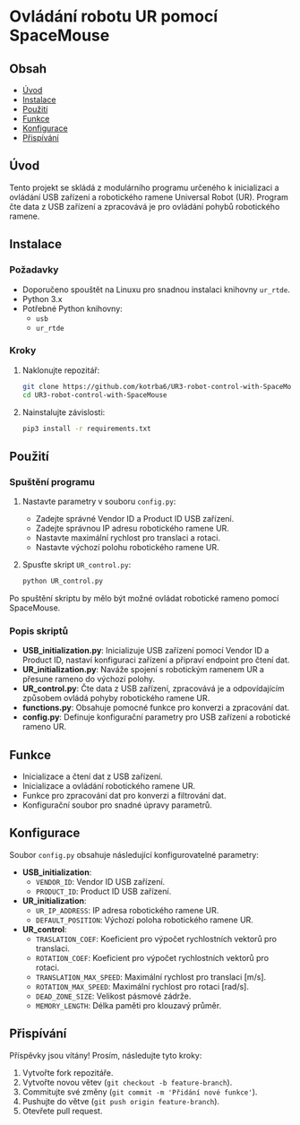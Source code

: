 # Ovládání robotu UR pomocí SpaceMouse

## Obsah
- [Úvod](#úvod)
- [Instalace](#instalace)
- [Použití](#použití)
- [Funkce](#funkce)
- [Konfigurace](#konfigurace)
- [Přispívání](#přispívání)

## Úvod
Tento projekt se skládá z modulárního programu určeného k inicializaci a ovládání USB zařízení a robotického ramene Universal Robot (UR). Program čte data z USB zařízení a zpracovává je pro ovládání pohybů robotického ramene.

## Instalace
### Požadavky
- Doporučeno spouštět na Linuxu pro snadnou instalaci knihovny `ur_rtde`.
- Python 3.x
- Potřebné Python knihovny:
  - `usb`
  - `ur_rtde`

### Kroky
1. Naklonujte repozitář:
    ```bash
    git clone https://github.com/kotrba6/UR3-robot-control-with-SpaceMouse.git
    cd UR3-robot-control-with-SpaceMouse
    ```
2. Nainstalujte závislosti:
    ```bash
    pip3 install -r requirements.txt
    ```

## Použití
### Spuštění programu
1. Nastavte parametry v souboru `config.py`:
   - Zadejte správné Vendor ID a Product ID USB zařízení.
   - Zadejte správnou IP adresu robotického ramene UR.
   - Nastavte maximální rychlost pro translaci a rotaci.
   - Nastavte výchozí polohu robotického ramene UR.

2. Spusťte skript `UR_control.py`:
    ```bash
    python UR_control.py
    ```

Po spuštění skriptu by mělo být možné ovládat robotické rameno pomocí SpaceMouse.

### Popis skriptů
- **USB_initialization.py**: Inicializuje USB zařízení pomocí Vendor ID a Product ID, nastaví konfiguraci zařízení a připraví endpoint pro čtení dat.
- **UR_initialization.py**: Naváže spojení s robotickým ramenem UR a přesune rameno do výchozí polohy.
- **UR_control.py**: Čte data z USB zařízení, zpracovává je a odpovídajícím způsobem ovládá pohyby robotického ramene UR.
- **functions.py**: Obsahuje pomocné funkce pro konverzi a zpracování dat.
- **config.py**: Definuje konfigurační parametry pro USB zařízení a robotické rameno UR.

## Funkce
- Inicializace a čtení dat z USB zařízení.
- Inicializace a ovládání robotického ramene UR.
- Funkce pro zpracování dat pro konverzi a filtrování dat.
- Konfigurační soubor pro snadné úpravy parametrů.

## Konfigurace
Soubor `config.py` obsahuje následující konfigurovatelné parametry:
- **USB_initialization**:
  - `VENDOR_ID`: Vendor ID USB zařízení.
  - `PRODUCT_ID`: Product ID USB zařízení.
- **UR_initialization**:
  - `UR_IP_ADDRESS`: IP adresa robotického ramene UR.
  - `DEFAULT_POSITION`: Výchozí poloha robotického ramene UR.
- **UR_control**:
  - `TRASLATION_COEF`: Koeficient pro výpočet rychlostních vektorů pro translaci.
  - `ROTATION_COEF`: Koeficient pro výpočet rychlostních vektorů pro rotaci.
  - `TRANSLATION_MAX_SPEED`: Maximální rychlost pro translaci [m/s].
  - `ROTATION_MAX_SPEED`: Maximální rychlost pro rotaci [rad/s].
  - `DEAD_ZONE_SIZE`: Velikost pásmové zádrže.
  - `MEMORY_LENGTH`: Délka paměti pro klouzavý průměr.

## Přispívání
Příspěvky jsou vítány! Prosím, následujte tyto kroky:
1. Vytvořte fork repozitáře.
2. Vytvořte novou větev (`git checkout -b feature-branch`).
3. Commitujte své změny (`git commit -m 'Přidání nové funkce'`).
4. Pushujte do větve (`git push origin feature-branch`).
5. Otevřete pull request.
